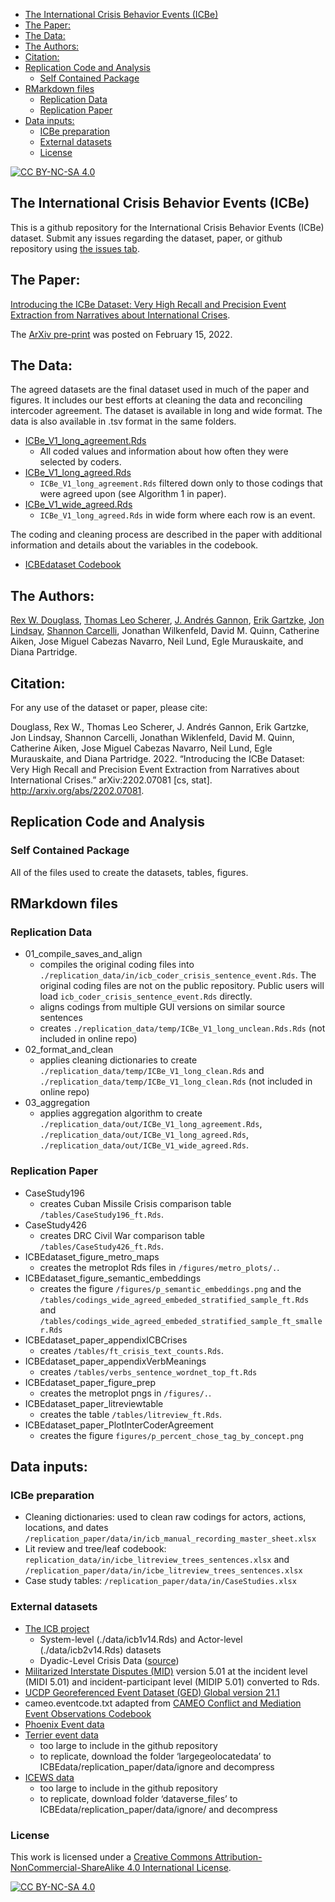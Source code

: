 
  - [The International Crisis Behavior Events
    (ICBe)](#the-international-crisis-behavior-events-icbe)
  - [The Paper:](#the-paper)
  - [The Data:](#the-data)
  - [The Authors:](#the-authors)
  - [Citation:](#citation)
  - [Replication Code and Analysis](#replication-code-and-analysis)
      - [Self Contained Package](#self-contained-package)
  - [RMarkdown files](#rmarkdown-files)
      - [Replication Data](#replication-data)
      - [Replication Paper](#replication-paper)
  - [Data inputs:](#data-inputs)
      - [ICBe preparation](#icbe-preparation)
      - [External datasets](#external-datasets)
      - [License](#license)

<!-- README.md is generated from README.Rmd. Please edit that file -->

[![CC
BY-NC-SA 4.0](https://img.shields.io/badge/License-CC%20BY--NC--SA%204.0-lightgrey.svg)](http://creativecommons.org/licenses/by-nc-sa/4.0/)

## The International Crisis Behavior Events (ICBe)

This is a github repository for the International Crisis Behavior Events
(ICBe) dataset. Submit any issues regarding the dataset, paper, or
github repository using [the issues
tab](https://github.com/CenterForPeaceAndSecurityStudies/ICBEdataset/issues/new/choose).

## The Paper:

[Introducing the ICBe Dataset: Very High Recall and Precision Event
Extraction from Narratives about International
Crises](https://github.com/CenterForPeaceAndSecurityStudies/ICBEdataset/blob/master/replication_paper/IntroducingICBe_DouglassEtAl_2021_BetaDraft_bookdown.pdf).

The [ArXiv pre-print](https://arxiv.org/abs/2202.07081) was posted on
February 15, 2022.

## The Data:

The agreed datasets are the final dataset used in much of the paper and
figures. It includes our best efforts at cleaning the data and
reconciling intercoder agreement. The dataset is available in long and
wide format. The data is also available in .tsv format in the same
folders.

  - [ICBe\_V1\_long\_agreement.Rds](https://github.com/CenterForPeaceAndSecurityStudies/ICBEdataset/blob/master/replication_data/out/ICBe_V1_wide_agreed.Rds)
      - All coded values and information about how often they were
        selected by coders.  
  - [ICBe\_V1\_long\_agreed.Rds](https://github.com/CenterForPeaceAndSecurityStudies/ICBEdataset/blob/master/replication_data/out/ICBe_V1_long_agreed.Rds)
      - `ICBe_V1_long_agreement.Rds` filtered down only to those codings
        that were agreed upon (see Algorithm 1 in paper).
  - [ICBe\_V1\_wide\_agreed.Rds](https://github.com/CenterForPeaceAndSecurityStudies/ICBEdataset/blob/master/replication_data/out/ICBe_V1_wide_agreed.Rds)
      - `ICBe_V1_long_agreed.Rds` in wide form where each row is an
        event.

The coding and cleaning process are described in the paper with
additional information and details about the variables in the codebook.
- [ICBEdataset
Codebook](https://docs.google.com/document/d/1aJkweohbfIWtNpJw1CmXbeIiK6czbJ5iPyKwiYP1YlU/edit?usp=sharing)

## The Authors:

[Rex W. Douglass](http://www.rexdouglass.com), [Thomas Leo
Scherer](http://tlscherer.com/), [J. Andrés
Gannon](https://jandresgannon.com/), [Erik
Gartzke](http://erikgartzke.com/), [Jon
Lindsay](https://www.jonrlindsay.com/), [Shannon
Carcelli](https://www.shannoncarcelli.com/), Jonathan Wilkenfeld, David
M. Quinn, Catherine Aiken, Jose Miguel Cabezas Navarro, Neil Lund, Egle
Murauskaite, and Diana Partridge.

## Citation:

For any use of the dataset or paper, please cite:

Douglass, Rex W., Thomas Leo Scherer, J. Andrés Gannon, Erik Gartzke,
Jon Lindsay, Shannon Carcelli, Jonathan Wiklenfeld, David M. Quinn,
Catherine Aiken, Jose Miguel Cabezas Navarro, Neil Lund, Egle
Murauskaite, and Diana Partridge. 2022. “Introducing the ICBe Dataset:
Very High Recall and Precision Event Extraction from Narratives about
International Crises.” arXiv:2202.07081 \[cs, stat\].
<http://arxiv.org/abs/2202.07081>.

## Replication Code and Analysis

### Self Contained Package

All of the files used to create the datasets, tables, figures.

## RMarkdown files

### Replication Data

  - 01\_compile\_saves\_and\_align
      - compiles the original coding files into
        `./replication_data/in/icb_coder_crisis_sentence_event.Rds`. The
        original coding files are not on the public repository. Public
        users will load `icb_coder_crisis_sentence_event.Rds` directly.
      - aligns codings from multiple GUI versions on similar source
        sentences
      - creates `./replication_data/temp/ICBe_V1_long_unclean.Rds.Rds`
        (not included in online repo)
  - 02\_format\_and\_clean
      - applies cleaning dictionaries to create
        `./replication_data/temp/ICBe_V1_long_clean.Rds` and
        `./replication_data/temp/ICBe_V1_long_clean.Rds` (not included
        in online repo)
  - 03\_aggregation
      - applies aggregation algorithm to create
        `./replication_data/out/ICBe_V1_long_agreement.Rds`,
        `./replication_data/out/ICBe_V1_long_agreed.Rds`,
        `./replication_data/out/ICBe_V1_wide_agreed.Rds`.

### Replication Paper

  - CaseStudy196
      - creates Cuban Missile Crisis comparison table
        `/tables/CaseStudy196_ft.Rds`.
  - CaseStudy426
      - creates DRC Civil War comparison table
        `/tables/CaseStudy426_ft.Rds`.
  - ICBEdataset\_figure\_metro\_maps
      - creates the metroplot Rds files in `/figures/metro_plots/.`.
  - ICBEdataset\_figure\_semantic\_embeddings
      - creates the figure `/figures/p_semantic_embeddings.png` and the
        `/tables/codings_wide_agreed_embeded_stratified_sample_ft.Rds`
        and
        `/tables/codings_wide_agreed_embeded_stratified_sample_ft_smaller.Rds`
  - ICBEdataset\_paper\_appendixICBCrises
      - creates `/tables/ft_crisis_text_counts.Rds`.
  - ICBEdataset\_paper\_appendixVerbMeanings
      - creates `/tables/verbs_sentence_wordnet_top_ft.Rds`
  - ICBEdataset\_paper\_figure\_prep
      - creates the metroplot pngs in `/figures/.`.
  - ICBEdataset\_paper\_litreviewtable
      - creates the table `/tables/litreview_ft.Rds`.
  - ICBEdataset\_paper\_PlotInterCoderAgreement
      - creates the figure `figures/p_percent_chose_tag_by_concept.png`

## Data inputs:

### ICBe preparation

  - Cleaning dictionaries: used to clean raw codings for actors,
    actions, locations, and dates
    `/replication_paper/data/in/icb_manual_recording_master_sheet.xlsx`
  - Lit review and tree/leaf codebook:
    `replication_data/in/icbe_litreview_trees_sentences.xlsx` and
    `/replication_paper/data/in/icbe_litreview_trees_sentences.xlsx`
  - Case study tables: `/replication_paper/data/in/CaseStudies.xlsx`

### External datasets

  - [The ICB project](https://sites.duke.edu/icbdata/)
      - System-level (./data/icb1v14.Rds) and Actor-level
        (./data/icb2v14.Rds) datasets
      - Dyadic-Level Crisis Data
        ([source](https://sites.duke.edu/icbdata/data-collections/))
  - [Militarized Interstate Disputes
    (MID)](https://correlatesofwar.org/data-sets/MIDs) version 5.01 at
    the incident level (MIDI 5.01) and incident-participant level (MIDIP
    5.01) converted to Rds.
  - [UCDP Georeferenced Event Dataset (GED) Global
    version 21.1](https://ucdp.uu.se/downloads/index.html#ged_global)
  - cameo.eventcode.txt adapted from [CAMEO Conflict and Mediation Event
    Observations
    Codebook](https://parusanalytics.com/eventdata/cameo.dir/CAMEO.09b6.pdf)
  - [Phoenix Event
    data](https://databank.illinois.edu/datasets/IDB-2796521)
  - [Terrier event data](https://osf.io/4m2u7/files/)
      - too large to include in the github repository
      - to replicate, download the folder ‘largegeolocatedata’ to
        ICBEdata/replication\_paper/data/ignore and decompress
  - [ICEWS
    data](https://dataverse.harvard.edu/dataset.xhtml?persistentId=doi:10.7910/DVN/28075&version=30.0)
      - too large to include in the github repository
      - to replicate, download folder ‘dataverse\_files’ to
        ICBEdata/replication\_paper/data/ignore/ and decompress

### License

This work is licensed under a [Creative Commons
Attribution-NonCommercial-ShareAlike 4.0 International
License](http://creativecommons.org/licenses/by-nc-sa/4.0/).

[![CC
BY-NC-SA 4.0](https://licensebuttons.net/l/by-nc-sa/4.0/88x31.png)](http://creativecommons.org/licenses/by-nc-sa/4.0/)
